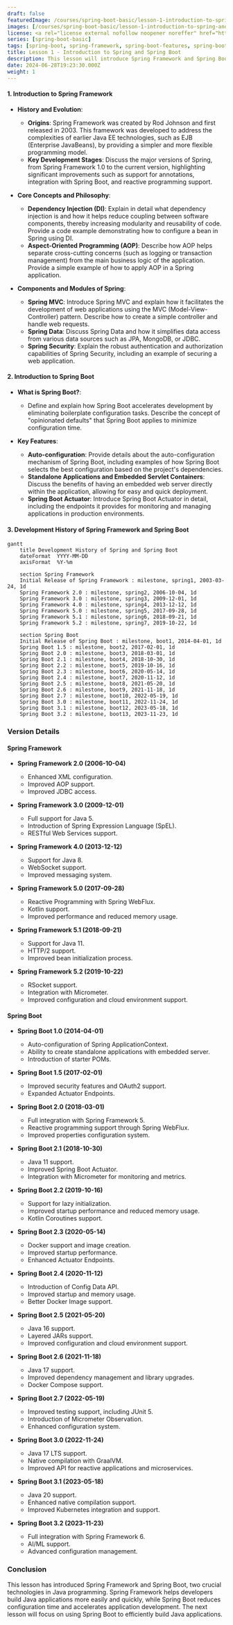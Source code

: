 ```yaml
---
draft: false
featuredImage: /courses/spring-boot-basic/lesson-1-introduction-to-spring-and-spring-boot.webp
images: [/courses/spring-boot-basic/lesson-1-introduction-to-spring-and-spring-boot.webp]
license: <a rel="license external nofollow noopener noreffer" href="https://creativecommons.org/licenses/by-nc/4.0/" target="_blank">CC BY-NC 4.0</a>
series: [spring-boot-basic]
tags: [spring-boot, spring-framework, spring-boot-features, spring-boot-history]
title: Lesson 1 - Introduction to Spring and Spring Boot
description: This lesson will introduce Spring Framework and Spring Boot, two important technologies in Java programming. You will learn about the development history of Spring Framework and Spring Boot, as well as their key features.
date: 2024-06-28T19:23:30.000Z
weight: 1
---
```


#### 1. Introduction to Spring Framework

-   **History and Evolution**:
    -   **Origins**: Spring Framework was created by Rod Johnson and first released in 2003. This framework was developed to address the complexities of earlier Java EE technologies, such as EJB (Enterprise JavaBeans), by providing a simpler and more flexible programming model.
    -   **Key Development Stages**: Discuss the major versions of Spring, from Spring Framework 1.0 to the current version, highlighting significant improvements such as support for annotations, integration with Spring Boot, and reactive programming support.

-   **Core Concepts and Philosophy**:
    -   **Dependency Injection (DI)**: Explain in detail what dependency injection is and how it helps reduce coupling between software components, thereby increasing modularity and reusability of code. Provide a code example demonstrating how to configure a bean in Spring using DI.
    -   **Aspect-Oriented Programming (AOP)**: Describe how AOP helps separate cross-cutting concerns (such as logging or transaction management) from the main business logic of the application. Provide a simple example of how to apply AOP in a Spring application.

-   **Components and Modules of Spring**:
    -   **Spring MVC**: Introduce Spring MVC and explain how it facilitates the development of web applications using the MVC (Model-View-Controller) pattern. Describe how to create a simple controller and handle web requests.
    -   **Spring Data**: Discuss Spring Data and how it simplifies data access from various data sources such as JPA, MongoDB, or JDBC.
    -   **Spring Security**: Explain the robust authentication and authorization capabilities of Spring Security, including an example of securing a web application.

#### 2. Introduction to Spring Boot

-   **What is Spring Boot?**:
    -   Define and explain how Spring Boot accelerates development by eliminating boilerplate configuration tasks. Describe the concept of "opinionated defaults" that Spring Boot applies to minimize configuration time.

-   **Key Features**:
    -   **Auto-configuration**: Provide details about the auto-configuration mechanism of Spring Boot, including examples of how Spring Boot selects the best configuration based on the project's dependencies.
    -   **Standalone Applications and Embedded Servlet Containers**: Discuss the benefits of having an embedded web server directly within the application, allowing for easy and quick deployment.
    -   **Spring Boot Actuator**: Introduce Spring Boot Actuator in detail, including the endpoints it provides for monitoring and managing applications in production environments.

#### 3. Development History of Spring Framework and Spring Boot

```mermaid
gantt
    title Development History of Spring and Spring Boot
    dateFormat  YYYY-MM-DD
    axisFormat  %Y-%m

    section Spring Framework
    Initial Release of Spring Framework : milestone, spring1, 2003-03-24, 1d
    Spring Framework 2.0 : milestone, spring2, 2006-10-04, 1d
    Spring Framework 3.0 : milestone, spring3, 2009-12-01, 1d
    Spring Framework 4.0 : milestone, spring4, 2013-12-12, 1d
    Spring Framework 5.0 : milestone, spring5, 2017-09-28, 1d
    Spring Framework 5.1 : milestone, spring6, 2018-09-21, 1d
    Spring Framework 5.2 : milestone, spring7, 2019-10-22, 1d

    section Spring Boot
    Initial Release of Spring Boot : milestone, boot1, 2014-04-01, 1d
    Spring Boot 1.5 : milestone, boot2, 2017-02-01, 1d
    Spring Boot 2.0 : milestone, boot3, 2018-03-01, 1d
    Spring Boot 2.1 : milestone, boot4, 2018-10-30, 1d
    Spring Boot 2.2 : milestone, boot5, 2019-10-16, 1d
    Spring Boot 2.3 : milestone, boot6, 2020-05-14, 1d
    Spring Boot 2.4 : milestone, boot7, 2020-11-12, 1d
    Spring Boot 2.5 : milestone, boot8, 2021-05-20, 1d
    Spring Boot 2.6 : milestone, boot9, 2021-11-18, 1d
    Spring Boot 2.7 : milestone, boot10, 2022-05-19, 1d
    Spring Boot 3.0 : milestone, boot11, 2022-11-24, 1d
    Spring Boot 3.1 : milestone, boot12, 2023-05-18, 1d
    Spring Boot 3.2 : milestone, boot13, 2023-11-23, 1d
```

### Version Details

#### Spring Framework

-   **Spring Framework 2.0 (2006-10-04)**
    -   Enhanced XML configuration.
    -   Improved AOP support.
    -   Improved JDBC access.

-   **Spring Framework 3.0 (2009-12-01)**
    -   Full support for Java 5.
    -   Introduction of Spring Expression Language (SpEL).
    -   RESTful Web Services support.

-   **Spring Framework 4.0 (2013-12-12)**
    -   Support for Java 8.
    -   WebSocket support.
    -   Improved messaging system.

-   **Spring Framework 5.0 (2017-09-28)**
    -   Reactive Programming with Spring WebFlux.
    -   Kotlin support.
    -   Improved performance and reduced memory usage.

-   **Spring Framework 5.1 (2018-09-21)**
    -   Support for Java 11.
    -   HTTP/2 support.
    -   Improved bean initialization process.

-   **Spring Framework 5.2 (2019-10-22)**
    -   RSocket support.
    -   Integration with Micrometer.
    -   Improved configuration and cloud environment support.

#### Spring Boot

-   **Spring Boot 1.0 (2014-04-01)**
    -   Auto-configuration of Spring ApplicationContext.
    -   Ability to create standalone applications with embedded server.
    -   Introduction of starter POMs.

-   **Spring Boot 1.5 (2017-02-01)**
    -   Improved security features and OAuth2 support.
    -   Expanded Actuator Endpoints.

-   **Spring Boot 2.0 (2018-03-01)**
    -   Full integration with Spring Framework 5.
    -   Reactive programming support through Spring WebFlux.
    -   Improved properties configuration system.

-   **Spring Boot 2.1 (2018-10-30)**
    -   Java 11 support.
    -   Improved Spring Boot Actuator.
    -   Integration with Micrometer for monitoring and metrics.

-   **Spring Boot 2.2 (2019-10-16)**
    -   Support for lazy initialization.
    -   Improved startup performance and reduced memory usage.
    -   Kotlin Coroutines support.

-   **Spring Boot 2.3 (2020-05-14)**
    -   Docker support and image creation.
    -   Improved startup performance.
    -   Enhanced Actuator Endpoints.

-   **Spring Boot 2.4 (2020-11-12)**
    -   Introduction of Config Data API.
    -   Improved startup and memory usage.
    -   Better Docker Image support.

-   **Spring Boot 2.5 (2021-05-20)**
    -   Java 16 support.
    -   Layered JARs support.
    -   Improved configuration and cloud environment support.

-   **Spring Boot 2.6 (2021-11-18)**
    -   Java 17 support.
    -   Improved dependency management and library upgrades.
    -   Docker Compose support.

-   **Spring Boot 2.7 (2022-05-19)**
    -   Improved testing support, including JUnit 5.
    -   Introduction of Micrometer Observation.
    -   Enhanced configuration system.

-   **Spring Boot 3.0 (2022-11-24)**
    -   Java 17 LTS support.
    -   Native compilation with GraalVM.
    -   Improved API for reactive applications and microservices.

-   **Spring Boot 3.1 (2023-05-18)**
    -   Java 20 support.
    -   Enhanced native compilation support.
    -   Improved Kubernetes integration and support.

-   **Spring Boot 3.2 (2023-11-23)**
    -   Full integration with Spring Framework 6.
    -   AI/ML support.
    -   Advanced configuration management.

### Conclusion

This lesson has introduced Spring Framework and Spring Boot, two crucial technologies in Java programming. Spring Framework helps developers build Java applications more easily and quickly, while Spring Boot reduces configuration time and accelerates application development. The next lesson will focus on using Spring Boot to efficiently build Java applications.
